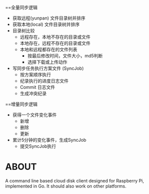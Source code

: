 ==全量同步逻辑
* 获取远程(yunpan) 文件目录树并排序
* 获取本地(local) 文件目录树并排序
* 目录树比较
    * 远程存在，本地不存在的目录或文件
    * 本地存在，远程不存在的目录或文件
    * 本地和远程都存在的文件列表
        * 按最后修改时间，文件大小，md5判断
        * 选择下载或上传动作
* 写同步任务执行方案文件 (SyncJob)
    * 按方案顺序执行
    * 纪录执行的进度日志文件
    * Commit 日志文件
    * 生成冲突纪录

==增量同步逻辑
* 获得一个文件变化事件
    * 新增
    * 删除
    * 更新
* 累计5分钟的变化事件，生成SyncJob
    * 提交SyncJob执行

ABOUT
=====
A command line based cloud disk client designed for Raspberry Pi, implemented in Go. It should also work on other platforms.
